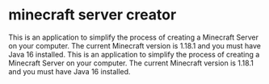 # minecraft server creator
This is an application to simplify the process of creating a Minecraft Server on your computer. The current Minecraft version is 1.18.1 and you must have Java 16 installed.
This is an application to simplify the process of creating a Minecraft Server on your computer. The current Minecraft version is 1.18.1 and you must have Java 16 installed.
